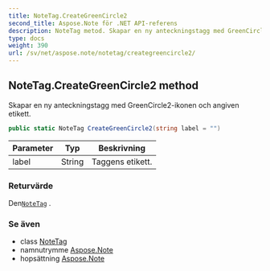 ```yaml
---
title: NoteTag.CreateGreenCircle2
second_title: Aspose.Note för .NET API-referens
description: NoteTag metod. Skapar en ny anteckningstagg med GreenCircle2ikonen och angiven etikett.
type: docs
weight: 390
url: /sv/net/aspose.note/notetag/creategreencircle2/
---
```

## NoteTag.CreateGreenCircle2 method

Skapar en ny anteckningstagg med GreenCircle2-ikonen och angiven etikett.

```csharp
public static NoteTag CreateGreenCircle2(string label = "")
```

| Parameter | Typ | Beskrivning |
| --- | --- | --- |
| label | String | Taggens etikett. |

### Returvärde

Den[`NoteTag`](../) .

### Se även

* class [NoteTag](../)
* namnutrymme [Aspose.Note](../../notetag/)
* hopsättning [Aspose.Note](../../../)


